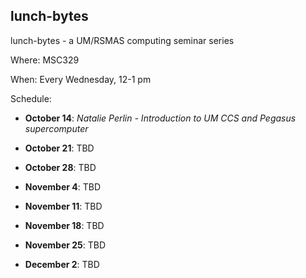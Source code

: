 ## lunch-bytes
lunch-bytes - a UM/RSMAS computing seminar series

Where: MSC329

When: Every Wednesday, 12-1 pm

Schedule:

* **October 14**: *Natalie Perlin - Introduction to UM CCS and Pegasus supercomputer*

* **October 21**: TBD

* **October 28**: TBD

* **November 4**: TBD

* **November 11**: TBD

* **November 18**: TBD

* **November 25**: TBD

* **December 2**: TBD
